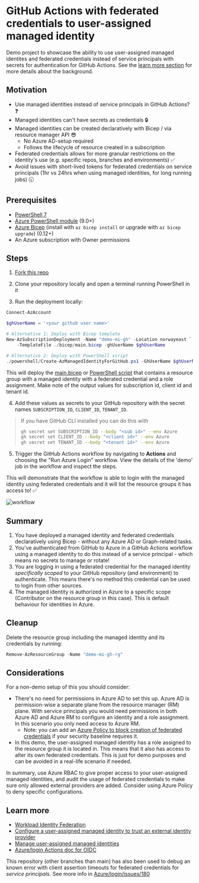 # GitHub Actions with federated credentials to user-assigned managed identity

Demo project to showcase the ability to use user-assigned managed identites and federated credentials instead of service principals with secrets for authentication for GitHub Actions. See the [learn more section](#learn-more) for more details about the background.

## Motivation

- Use managed identities instead of service principals in GitHub Actions? ❓
- Managed identities can't have secrets as credentials 🔒
- Managed identities can be created declaratively with Bicep / via resource manager API 😎
  - No Azure AD-setup required
  - Follows the lifecycle of resource created in a subscription
- Federated credentials allows for more granular restrictions on the identity's use (e.g. specific repos, branches and environments) ✅
- Avoid issues with short-lived tokens for federated credentials on service principals (1hr vs 24hrs when using managed identities, for long running jobs) 🕥

## Prerequisites

- [PowerShell 7](https://learn.microsoft.com/en-us/powershell/scripting/install/installing-powershell)
- [Azure PowerShell module](https://docs.microsoft.com/en-us/powershell/azure/install-az-ps) (9.0+)
- [Azure Bicep](https://learn.microsoft.com/en-us/azure/azure-resource-manager/bicep/overview?tabs=bicep) (install with `az bicep install` or upgrade with `az bicep upgrade`) (0.12+)
- An Azure subscription with Owner permissions

## Steps

1. [Fork this repo](https://github.com/matsest/az-oidc-managed-identity-demo/fork)

2. Clone your repository locally and open a terminal running PowerShell in it

3. Run the deployment locally:

```powershell
Connect-AzAccount

$ghUserName = '<your github user name>'

# Alternative 1: Deploy with Bicep template
New-AzSubscriptionDeployment -Name "demo-mi-gh" -Location norwayeast `
    -TemplateFile ./bicep/main.bicep -ghUserName $ghUserName

# Alternative 2: Deploy with PowerShell script
./powershell/Create-AzManagedIdentityForGitHub.ps1 -GhUserName $ghUserName
```

This will deploy the [main.bicep](./bicep/main.bicep) or [PowerShell script](./powershell/Create-AzManagedIdentityForGitHub.ps1) that contains a resource group with a managed identity with a federated credential and a role assignment. Make note of the output values for subscription id, client id and tenant id.

4. Add these values as secrets to your GitHub repository with the secret names `SUBSCRIPTION_ID`, `CLIENT_ID`, `TENANT_ID`.

> If you have GitHub CLI installed you can do this with
>
> ```bash
> gh secret set SUBSCRIPTION_ID --body "<sub id>" --env Azure
> gh secret set CLIENT_ID --body "<client id>" --env Azure
> gh secret set TENANT_ID --body "<tenant id>" --env Azure
> ```

5. Trigger the GitHub Actions workflow by navigating to **Actions** and choosing the "Run Azure Login" workflow. View the details of the 'demo' job in the workflow and inspect the steps.

This will demonstrate that the workflow is able to login with the managed identity using federated credentials and it will list the resource groups it has access to! ✅

![workflow](./.github/workflow.png)

## Summary

1. You have deployed a managed identity and federated credentials declaratively using Bicep - without any Azure AD or Graph-related tasks.
1. You've authenticated from GitHub to Azure in a GitHub Actions workflow using a managed identity to do this instead of a service principal - which means no secrets to manage or rotate!
1. You are logging in using a federated credential for the managed identity _specifically scoped_ to your GitHub repository (and environment) to authenticate. This means there's no method this credential can be used to login from other sources.
1. The managed identity is authorized in Azure to a specific scope (Contributor on the resource group in this case). This is default behaviour for identities in Azure.

## Cleanup

Delete the resource group including the managed identity and its credentials by running:

```powershell
Remove-AzResourceGroup -Name "demo-mi-gh-rg"
```

## Considerations

For a non-demo setup of this you should consider:

- There's no need for permissions in Azure AD to set this up. Azure AD is permission-wise a separate plane from the resource manager (RM) plane. With service principals you would need permissions in both Azure AD and Azure RM to configure an identity and a role assignment. In this scenario you only need access to Azure RM.
    - Note: you can add an [Azure Policy to block creation of federated credentials](https://learn.microsoft.com/en-us/azure/active-directory/develop/workload-identity-federation-block-using-azure-policy) if your security baseline requires it.
- In this demo, the user-assigned managed identity has a role assigned to the resource group it is located in. This means that it also has access to alter its own federated credentials. This is just for demo purposes and can be avoided in a real-life scenario if needed.

In summary, use Azure RBAC to give proper access to your user-assigned managed identities, and audit the usage of federated credentials to make sure only allowed external providers are added. Consider using Azure Policy to deny specific configurations.

## Learn more

- [Workload Identity Federation](https://learn.microsoft.com/en-us/azure/active-directory/workload-identities/workload-identity-federation)
- [Configure a user-assigned managed identity to trust an external identity provider ](https://learn.microsoft.com/en-us/azure/active-directory/workload-identities/workload-identity-federation-create-trust-user-assigned-managed-identity)
- [Manage user-assigned managed identities](https://learn.microsoft.com/en-us/azure/active-directory/managed-identities-azure-resources/how-manage-user-assigned-managed-identities?pivots=identity-mi-methods-powershell)
- [Azure/login Actions doc for OIDC](https://github.com/Azure/login#github-action-for-azure-login)

This repository (other branches than main) has also been used to debug an known error with client assertion timeouts for federated credentials for _service principals_. See more info in [Azure/login/issues/180](https://github.com/Azure/login/issues/180)